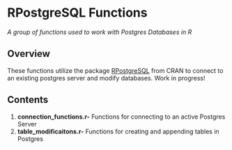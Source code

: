 # RPostgreSQL Functions
*A group of functions used to work with Postgres Databases in R*

## Overview
These functions utilize the package [RPostgreSQL](https://cran.r-project.org/web/packages/RPostgreSQL/index.html) from CRAN to connect to an existing postgres server and modify databases. Work in progress! 

## Contents
1. **connection_functions.r-** Functions for connecting to an active Postgres Server
2. **table_modificaitons.r-** Functions for creating and appending tables in Postgres